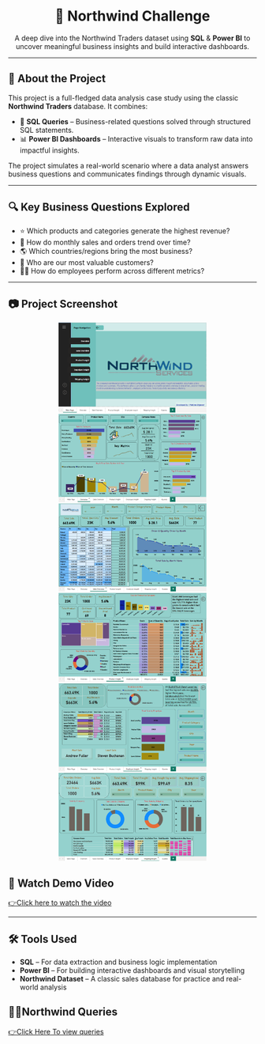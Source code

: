 <h1 align="center">🚀 Northwind Challenge</h1>

<p align="center">
  A deep dive into the Northwind Traders dataset using <strong>SQL</strong> & <strong>Power BI</strong> to uncover meaningful business insights and build interactive dashboards.
</p>

---

<h2>📌 About the Project</h2>

This project is a full-fledged data analysis case study using the classic <strong>Northwind Traders</strong> database. It combines:

- 🧠 <strong>SQL Queries</strong> – Business-related questions solved through structured SQL statements.
- 📊 <strong>Power BI Dashboards</strong> – Interactive visuals to transform raw data into impactful insights.

The project simulates a real-world scenario where a data analyst answers business questions and communicates findings through dynamic visuals.

---

<h2>🔍 Key Business Questions Explored</h2>

<ul>
  <li>⭐ Which products and categories generate the highest revenue?</li>
  <li>📅 How do monthly sales and orders trend over time?</li>
  <li>🌎 Which countries/regions bring the most business?</li>
  <li>👥 Who are our most valuable customers?</li>
  <li>🧑‍💼 How do employees perform across different metrics?</li>
</ul>

---

<h2>📷 Project Screenshot</h2>

<p align="center">
  <img src="https://github.com/Mahima966/Northwind-Challanges/blob/main/Screenshot%20(198).png" width="300">
  <img src="https://github.com/Mahima966/Northwind-Challanges/blob/main/Screenshot%20(199).png" width="300">
  <img src="https://github.com/Mahima966/Northwind-Challanges/blob/main/Screenshot%20(200).png" width="300">
  <img src="https://github.com/Mahima966/Northwind-Challanges/blob/main/Screenshot%20(201).png" width="300">
  <img src="https://github.com/Mahima966/Northwind-Challanges/blob/main/Screenshot%20(202).png" width="300">
  <img src="https://github.com/Mahima966/Northwind-Challanges/blob/main/Screenshot%20(203).png?raw=true" width="300">

<h2>🎥 Watch Demo Video</h2>
<p>
  <a href="https://github.com/Mahima966/Northwind-Challanges/raw/main/VN20250501_134726.mp4">
    👉Click here to watch the video
  </a>
</p>

<hr>

<h2>🛠️ Tools Used</h2>
<ul>
  <li><b>SQL</b> – For data extraction and business logic implementation</li>
  <li><b>Power BI</b> – For building interactive dashboards and visual storytelling</li>
  <li><b>Northwind Dataset</b> – A classic sales database for practice and real-world analysis</li>
</ul>

<h2>👩‍💻Northwind Queries</h2>
<a href="https://github.com/Mahima966/Northwind-Challanges/blob/main/NorthWind%20Query.txt">👉Click Here To view queries </a>





